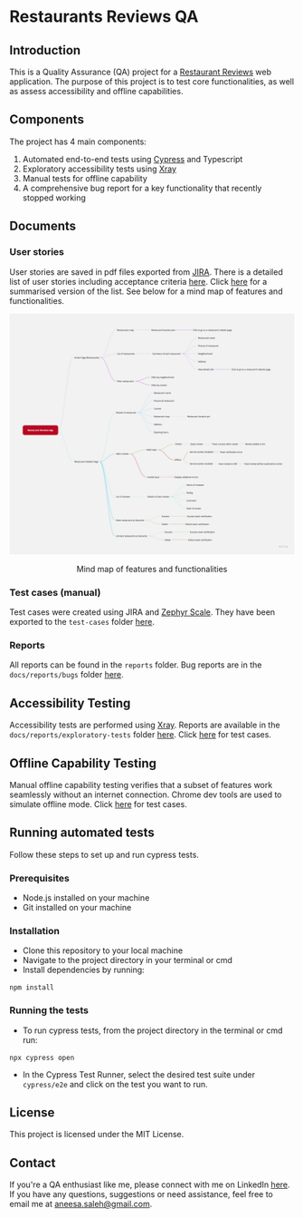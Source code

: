 # Restaurants Reviews QA

## Introduction
This is a Quality Assurance (QA) project for a [Restaurant Reviews](https://restaurant-reviews.glitch.me/) web application. The purpose of this project is to test core functionalities, as well as assess accessibility and offline capabilities.

## Components
The project has 4 main components:

1. Automated end-to-end tests using [Cypress](https://www.cypress.io) and Typescript
2. Exploratory accessibility tests using [Xray](https://www.getxray.app/exploratory-testing)
3. Manual tests for offline capability
4. A comprehensive bug report for a key functionality that recently stopped working

## Documents

### User stories
User stories are saved in pdf files exported from [JIRA](https://www.atlassian.com/software/jira). There is a detailed list of user stories including acceptance criteria [here](https://github.com/aneesa-saleh/restaurant-reviews-qa/tree/master/docs/user-stories/user-stories-details.pdf). Click [here](https://github.com/aneesa-saleh/restaurant-reviews-qa/tree/master/docs/user-stories/user-stories-summary.pdf) for a summarised version of the list. See below for a mind map of features and functionalities.

![Features and functionalities mind map](https://raw.githubusercontent.com/aneesa-saleh/restaurant-reviews-qa/master/docs/Features%20and%20functionalities%20mind%20map.jpg)

<p align=center>Mind map of features and functionalities</p>

### Test cases (manual)
Test cases were created using JIRA and [Zephyr Scale](https://smartbear.com/test-management/zephyr-scale/). They have been exported to the `test-cases` folder [here](https://github.com/aneesa-saleh/restaurant-reviews-qa/tree/master/docs/test-cases/offline-tests.xlsx).

### Reports
All reports can be found in the `reports` folder. Bug reports are in the `docs/reports/bugs` folder [here](https://github.com/aneesa-saleh/restaurant-reviews-qa/tree/master/docs/reports/bugs).

## Accessibility Testing
Accessibility tests are performed using [Xray](https://www.getxray.app/exploratory-testing). Reports are available in the `docs/reports/exploratory-tests` folder [here](https://github.com/aneesa-saleh/restaurant-reviews-qa/tree/master/docs/reports/exploratory-tests). Click [here](https://github.com/aneesa-saleh/restaurant-reviews-qa/tree/master/docs/test-cases/accessibility-test-cases.xlsx) for test cases.

## Offline Capability Testing
Manual offline capability testing verifies that a subset of features work seamlessly without an internet connection. Chrome dev tools are used to simulate offline mode. Click [here](https://github.com/aneesa-saleh/restaurant-reviews-qa/tree/master/docs/test-cases/offline-test-cases.xlsx) for test cases.

## Running automated tests
Follow these steps to set up and run cypress tests.

### Prerequisites
* Node.js installed on your machine
* Git installed on your machine

### Installation
* Clone this repository to your local machine
* Navigate to the project directory in your terminal or cmd
* Install dependencies by running: 
```
npm install
```

### Running the tests
* To run cypress tests, from the project directory in the terminal or cmd run:
```
npx cypress open
```
* In the Cypress Test Runner, select the desired test suite under `cypress/e2e` and click on the test you want to run.

## License
This project is licensed under the MIT License.

## Contact
If you're a QA enthusiast like me, please connect with me on LinkedIn [here](https://www.linkedin.com/in/aneesa-saleh/). If you have any questions, suggestions or need assistance, feel free to email me at aneesa.saleh@gmail.com.
